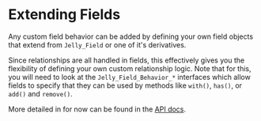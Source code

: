 # Extending Fields

Any custom field behavior can be added by defining your own field objects that
extend from `Jelly_Field` or one of it's derivatives.

Since relationships are all handled in fields, this effectively gives you the
flexibility of defining your own custom relationship logic. Note that for
this, you will need to look at the `Jelly_Field_Behavior_*` interfaces which
allow fields to specify that they can be used by methods like `with()`,
`has()`, or `add()` and `remove()`.

More detailed in for now can be found in the [API docs](api/Jelly_Field_Behavior).